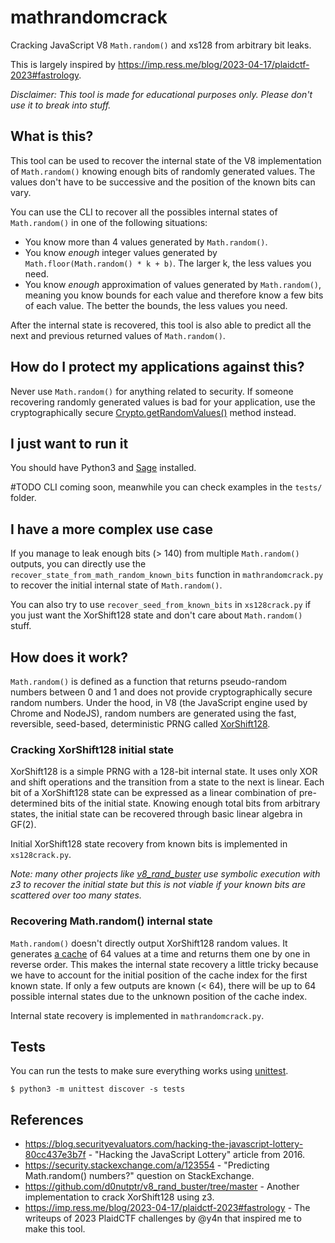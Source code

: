 # mathrandomcrack

Cracking JavaScript V8 `Math.random()` and xs128 from arbitrary bit leaks.

This is largely inspired by https://imp.ress.me/blog/2023-04-17/plaidctf-2023#fastrology.

*Disclaimer: This tool is made for educational purposes only. Please don't use it to break into stuff.*

## What is this?

This tool can be used to recover the internal state of the V8 implementation of `Math.random()` knowing enough bits of randomly generated values. The values don't have to be successive and the position of the known bits can vary.

You can use the CLI to recover all the possibles internal states of `Math.random()` in one of the following situations:

- You know more than 4 values generated by `Math.random()`.
- You know *enough* integer values generated by `Math.floor(Math.random() * k + b)`. The larger k, the less values you need.
- You know *enough* approximation of values generated by `Math.random()`, meaning you know bounds for each value and therefore know a few bits of each value. The better the bounds, the less values you need.

After the internal state is recovered, this tool is also able to predict all the next and previous returned values of `Math.random()`.

## How do I protect my applications against this?

Never use `Math.random()` for anything related to security. If someone recovering randomly generated values is bad for your application, use the cryptographically secure [Crypto.getRandomValues()](https://developer.mozilla.org/en-US/docs/Web/API/Crypto/getRandomValues) method instead.

## I just want to run it

You should have Python3 and [Sage](https://doc.sagemath.org/html/en/installation/index.html) installed.

#TODO CLI coming soon, meanwhile you can check examples in the `tests/` folder.

## I have a more complex use case

If you manage to leak enough bits (> 140) from multiple `Math.random()` outputs, you can directly use the `recover_state_from_math_random_known_bits` function in `mathrandomcrack.py` to recover the initial internal state of `Math.random()`.

You can also try to use `recover_seed_from_known_bits` in `xs128crack.py` if you just want the XorShift128 state and don't care about `Math.random()` stuff.

## How does it work?

`Math.random()` is defined as a function that returns pseudo-random numbers between 0 and 1 and does not provide cryptographically secure random numbers. Under the hood, in V8 (the JavaScript engine used by Chrome and NodeJS), random numbers are generated using the fast, reversible, seed-based, deterministic PRNG called [XorShift128](https://github.com/v8/v8/blob/12.5.66/src/base/utils/random-number-generator.h#L119).

### Cracking XorShift128 initial state

XorShift128 is a simple PRNG with a 128-bit internal state. It uses only XOR and shift operations and the transition from a state to the next is linear. Each bit of a XorShift128 state can be expressed as a linear combination of pre-determined bits of the initial state. Knowing enough total bits from arbitrary states, the initial state can be recovered through basic linear algebra in GF(2).

Initial XorShift128 state recovery from known bits is implemented in `xs128crack.py`.

*Note: many other projects like [v8_rand_buster](https://github.com/d0nutptr/v8_rand_buster/tree/master) use symbolic execution with z3 to recover the initial state but this is not viable if your known bits are scattered over too many states.*

### Recovering Math.random() internal state

`Math.random()` doesn't directly output XorShift128 random values. It generates [a cache](https://github.com/v8/v8/blob/12.5.66/src/numbers/math-random.cc#L35) of 64 values at a time and returns them one by one in reverse order. This makes the internal state recovery a little tricky because we have to account for the initial position of the cache index for the first known state. If only a few outputs are known (< 64), there will be up to 64 possible internal states due to the unknown position of the cache index.

Internal state recovery is implemented in `mathrandomcrack.py`.

## Tests

You can run the tests to make sure everything works using [unittest](https://docs.python.org/3/library/unittest.html).

```console
$ python3 -m unittest discover -s tests
```

## References

- https://blog.securityevaluators.com/hacking-the-javascript-lottery-80cc437e3b7f - "Hacking the JavaScript Lottery" article from 2016.
- https://security.stackexchange.com/a/123554 - "Predicting Math.random() numbers?" question on StackExchange.
- https://github.com/d0nutptr/v8_rand_buster/tree/master - Another implementation to crack XorShift128 using z3.
- https://imp.ress.me/blog/2023-04-17/plaidctf-2023#fastrology - The writeups of 2023 PlaidCTF challenges by @y4n that inspired me to make this tool.
